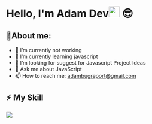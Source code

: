 
# Hello, I'm Adam Dev<img src="https://github.com/TheDudeThatCode/TheDudeThatCode/blob/master/Assets/Hi.gif" width="29px"> 😎

## 🚀About me:
- 🔭 I’m currently not working
- 🌱 I’m currently learning javascript
- 🤔 I’m looking for suggest for Javascript Project Ideas
- 💬 Ask me about JavaScript
- 📫 How to reach me: adambugreport@gmail.com

## ⚡ My Skill 
<p align="left">
  <img src="https://skillicons.dev/icons?i=js,py,html,css" />
</p>
